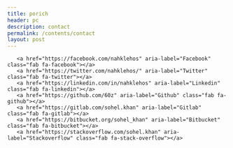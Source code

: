 ```yaml
---
title: porich
header: pc
description: contact
permalink: /contents/contact
layout: post
---
```







       <a href="https://facebook.com/nahklehos" aria-label="Facebook" class="fab fa-facebook"></a>
       <a href="https://twitter.com/nahklehos/" aria-label="Twitter" class="fab fa-twitter"></a>
       <a href="https://linkedin.com/in/nahklehos" aria-label="Linkedin" class="fab fa-linkedin"></a>
       <a href="https://github.com/60z" aria-label="Github" class="fab fa-github"></a>
       <a href="https://gitlab.com/sohel.khan" aria-label="Gitlab" class="fab fa-gitlab"></a>
       <a href="https://bitbucket.org/sohel_khan" aria-label="Bitbucket" class="fab fa-bitbucket"></a>
       <a href="https://stackoverflow.com/sohel.khan" aria-label="Stackoverflow" class="fab fa-stack-overflow"></a>
            
